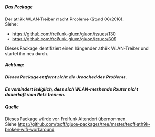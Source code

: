 ##### Das Package
Der ath9k WLAN-Treiber macht Probleme (Stand 06/2016).<br>
Siehe:

* https://github.com/freifunk-gluon/gluon/issues/130
* https://github.com/freifunk-gluon/gluon/issues/605

Dieses Package identifiziert einen hängenden ath9k WLAN-Treiber und startet ihn neu durch.

##### Achtung:
##### Dieses Package entfernt nicht die Ursached des Problems. 
##### Es verhindert lediglich, dass sich WLAN-meshende Router nicht dauerhaft vom Netz trennen. 


##### Quelle
Dieses Package würde von Freifunk Altendorf übernommen.<br>
Siehe https://github.com/tecff/gluon-packages/tree/master/tecff-ath9k-broken-wifi-workaround

